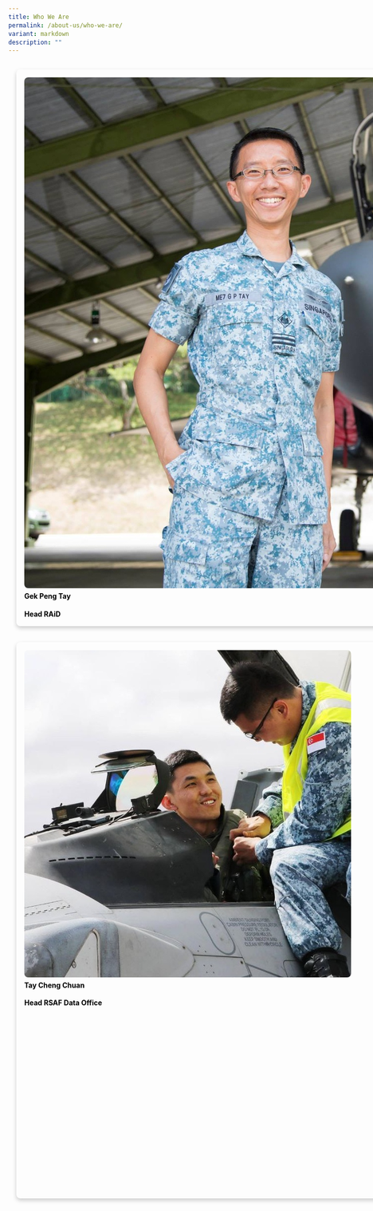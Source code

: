 ```yaml
---
title: Who We Are
permalink: /about-us/who-we-are/
variant: markdown
description: ""
---
```

<div style="display:flex;width:104vh;">
<div style="color:black;font-size:30;border-radius:8px;box-shadow:0 4px 8px 0 rgba(0,0,0,0.2);width:30%;margin:16px">
	<div style="margin:16px">
		<img src="/images/Gek_peng.jpeg" style="border-radius:8px;">
		<h4 style="margin-top:4px"><b>Gek Peng Tay</b></h4>  
		<div>
		<b>Head RAiD</b>
			</div>
	</div>  
</div>
<div style="color:black;font-size:30;border-radius:8px;box-shadow:0 4px 8px 0 rgba(0,0,0,0.2);width:30%;margin:16px">
	<div style="margin:16px;position:relative">
		<img src="/images/troy_tan.jpg" style="border-radius:8px;">
		<h4 style="margin-top:4px"><b>Troy Tan</b></h4>  
		<div>
			<b>Head Swift</b>
			</div>
	</div>  
</div>
<div style="color:black;font-size:30;border-radius:8px;box-shadow:0 4px 8px 0 rgba(0,0,0,0.2);width:30%;margin:16px">
	<div style="margin:16px">
		<img src="/images/ng_ying_tat.jpg" style="border-radius:8px;">
		<h4 style="margin-top:4px"><b>Ng Ying Tat</b></h4>  
		<b>Head Cyber Defense Branch</b>
	</div>  
</div>
</div>

<div style="display:flex;width:104vh;">
<div style="color:black;font-size:30;border-radius:8px;box-shadow:0 4px 8px 0 rgba(0,0,0,0.2);width:30%;margin:16px">
	<div style="margin:16px">
		<img src="/images/tay_cheng_chuan.jpg" style="border-radius:8px;">
		<h4 style="margin-top:4px"><b>Tay Cheng Chuan</b></h4>  
		<div>
		<b>Head RSAF Data Office</b>
			</div>
	</div>  
</div>
<div style="color:black;font-size:30;border-radius:8px;box-shadow:0 4px 8px 0 rgba(0,0,0,0.2);width:30%;margin:16px">
	<div style="margin:16px;position:relative">
		<img src="/images/jerome_tay.jpg" style="border-radius:8px;">
		<h4 style="margin-top:4px"><b>Jerome Tay</b></h4>  
		<div>
			<b>Head Plans, Processes, Partnership and People Branch</b>
			</div>
	</div>  
</div>
<div style="color:black;font-size:30;border-radius:8px;box-shadow:0 4px 8px 0 rgba(0,0,0,0.2);width:30%;margin:16px">
	<div style="margin:16px">
		<img src="/images/Gek_peng.jpeg" style="border-radius:8px;">
		<h4 style="margin-top:4px"><b>George</b></h4>  
		<b>Head Software Engineering Squadron</b>
	</div>  
</div>
</div>